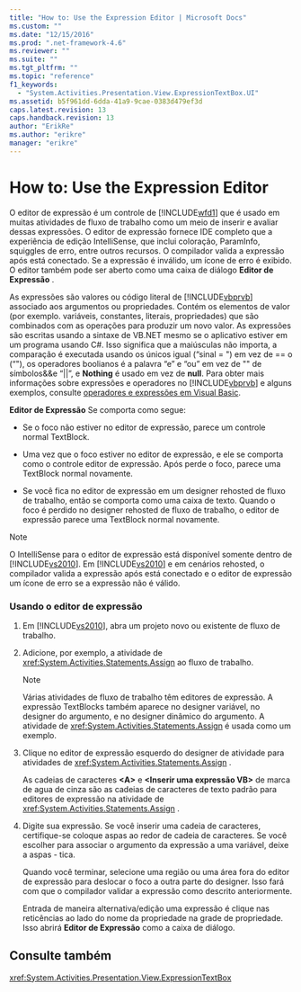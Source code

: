 ```yaml
---
title: "How to: Use the Expression Editor | Microsoft Docs"
ms.custom: ""
ms.date: "12/15/2016"
ms.prod: ".net-framework-4.6"
ms.reviewer: ""
ms.suite: ""
ms.tgt_pltfrm: ""
ms.topic: "reference"
f1_keywords: 
  - "System.Activities.Presentation.View.ExpressionTextBox.UI"
ms.assetid: b5f961dd-6dda-41a9-9cae-0383d479ef3d
caps.latest.revision: 13
caps.handback.revision: 13
author: "ErikRe"
ms.author: "erikre"
manager: "erikre"
---
```

# How to: Use the Expression Editor
O editor de expressão é um controle de [!INCLUDE[wfd1](../workflow-designer/includes/wfd1_md.md)] que é usado em muitas atividades de fluxo de trabalho como um meio de inserir e avaliar dessas expressões.  O editor de expressão fornece IDE completo que a experiência de edição IntelliSense, que inclui coloração, ParamInfo, squiggles de erro, entre outros recursos.  O compilador valida a expressão após está conectado.  Se a expressão é inválido, um ícone de erro é exibido.  O editor também pode ser aberto como uma caixa de diálogo **Editor de Expressão** .  
  
 As expressões são valores ou código literal de [!INCLUDE[vbprvb](../code-quality/includes/vbprvb_md.md)] associado aos argumentos ou propriedades.  Contém os elementos de valor \(por exemplo.  variáveis, constantes, literais, propriedades\) que são combinados com as operações para produzir um novo valor.  As expressões são escritas usando a sintaxe de VB.NET mesmo se o aplicativo estiver em um programa usando C\#.  Isso significa que a maiúsculas não importa, a comparação é executada usando os únicos igual \(“sinal \= "\) em vez de \=\= o \(“"\), os operadores boolianos é a palavra “e” e “ou” em vez de "" de símbolos&&e “&#124;&#124;”, e **Nothing** é usado em vez de **null**.  Para obter mais informações sobre expressões e operadores no [!INCLUDE[vbprvb](../code-quality/includes/vbprvb_md.md)] e alguns exemplos, consulte [operadores e expressões em Visual Basic](http://go.microsoft.com/fwlink/?LinkId=186818).  
  
 **Editor de Expressão** Se comporta como segue:  
  
-   Se o foco não estiver no editor de expressão, parece um controle normal TextBlock.  
  
-   Uma vez que o foco estiver no editor de expressão, e ele se comporta como o controle editor de expressão.  Após perde o foco, parece uma TextBlock normal novamente.  
  
-   Se você fica no editor de expressão em um designer rehosted de fluxo de trabalho, então se comporta como uma caixa de texto.  Quando o foco é perdido no designer rehosted de fluxo de trabalho, o editor de expressão parece uma TextBlock normal novamente.  
  
> [!NOTE]
>  O IntelliSense para o editor de expressão está disponível somente dentro de [!INCLUDE[vs2010](../modeling/includes/vs2010_md.md)].  Em [!INCLUDE[vs2010](../modeling/includes/vs2010_md.md)] e em cenários rehosted, o compilador valida a expressão após está conectado e o editor de expressão um ícone de erro se a expressão não é válido.  
  
### Usando o editor de expressão  
  
1.  Em [!INCLUDE[vs2010](../modeling/includes/vs2010_md.md)], abra um projeto novo ou existente de fluxo de trabalho.  
  
2.  Adicione, por exemplo, a atividade de <xref:System.Activities.Statements.Assign> ao fluxo de trabalho.  
  
    > [!NOTE]
    >  Várias atividades de fluxo de trabalho têm editores de expressão.  A expressão TextBlocks também aparece no designer variável, no designer do argumento, e no designer dinâmico do argumento.  A atividade de <xref:System.Activities.Statements.Assign> é usada como um exemplo.  
  
3.  Clique no editor de expressão esquerdo do designer de atividade para atividades de <xref:System.Activities.Statements.Assign> .  
  
     As cadeias de caracteres **\<A\>** e **\<Inserir uma expressão VB\>** de marca de agua de cinza são as cadeias de caracteres de texto padrão para editores de expressão na atividade de <xref:System.Activities.Statements.Assign> .  
  
4.  Digite sua expressão.  Se você inserir uma cadeia de caracteres, certifique\-se coloque aspas ao redor de cadeia de caracteres.  Se você escolher para associar o argumento da expressão a uma variável, deixe a aspas \- tica.  
  
     Quando você terminar, selecione uma região ou uma área fora do editor de expressão para deslocar o foco a outra parte do designer.  Isso fará com que o compilador validar a expressão como descrito anteriormente.  
  
     Entrada de maneira alternativa\/edição uma expressão é clique nas reticências ao lado do nome da propriedade na grade de propriedade.  Isso abrirá **Editor de Expressão** como a caixa de diálogo.  
  
## Consulte também  
 <xref:System.Activities.Presentation.View.ExpressionTextBox>